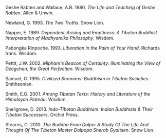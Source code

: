 
Geshe Rabten and Wallace, A.B. 1980. *The Life and Teaching of Geshe Rabten*. Allen & Unwin.

Newland, G. 1993. *The Two Truths*. Snow Lion.

Napper, E. 1989. *Dependent-Arising and Emptiness: A Tibetan Buddhist Interpretation of Madhyamika Philosophy*. Wisdom.

Pabongka Rinpoche. 1993. *Liberation in the Palm of Your Hand*. Richards trans. Wisdom.

Pettit, J.W. 2002. *Mipham's Beacon of Certainty: Illuminating the View of Dzogchen, the Great Perfection*. Wisdom.

Samuel, G. 1995. *Civilized Shamans: Buddhism in Tibetan Societies*. Smithsonian.

Smith, E.G. 2001. *Among Tibetan Texts: History and Literature of the Himalayan Plateau*. Wisdom.

Snellgrove, D. 2013. *Indo-Tibetan Buddhism: Indian Buddhists & Their Tibetan Successors*. Orchid Press.

Stearns, C. 2010. *The Buddha From Dolpo: A Study Of The Life And Thought Of The Tibetan Master Dolpopa Sherab Gyaltsen*. Snow Lion.
